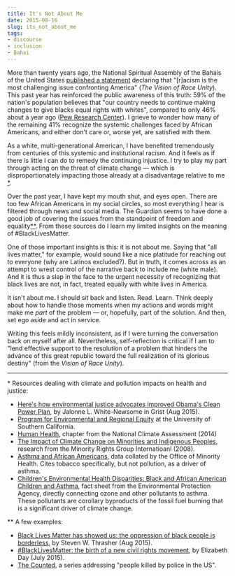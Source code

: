```yaml
---
title: It's Not About Me
date: 2015-08-16
slug: its_not_about_me
tags:
- discourse
- inclusion
- Bahai
---
```


More than twenty years ago, the National Spiritual Assembly of the
Bah&aacute;&iacute;s of the United States [published
a statement](https://www.ibiblio.org/Bahai/Texts/English/The-Vision-Of-Race-Unity.html) declaring that "[r]acism is the most challenging issue
confronting America" (_The Vision of Race Unity_). This past year has reinforced
the public awareness of this truth: 59% of the nation's population believes that
"our country needs to continue making changes to give blacks equal rights with
whites", compared to only 46% about a year ago ([Pew
Research Center](https://www.people-press.org/2015/08/05/across-racial-lines-more-say-nation-needs-to-make-changes-to-achieve-racial-equality/)). I grieve to wonder how many of the remaining 41% recognize
the systemic challenges faced by African Americans, and either don't care or,
worse yet, are satisfied with them.

<!-- truncate -->

As a white, multi-generational American, I have benefited tremendously from
centuries of this systemic and institutional racism. And it feels as if there is
little I can do to remedy the continuing injustice. I try to play my part
through acting on the threat of climate change &mdash; which is
disproportionately impacting those already at a disadvantage relative to me [*](#1).

Over the past year, I have kept my mouth shut, and eyes open. There are too few
African Americans in my social circles, so most everything I hear is filtered
through news and social media. The Guardian seems to have done a good job of
covering the issues from the standpoint of freedom and equality[**](#2). From these sources do I learn my limited insights on the
meaning of #BlackLivesMatter.

One of those important insights is this: it is not about me. Saying that "all
lives matter," for example,  would sound like a nice platitude for reaching out
to everyone (why are Latinos excluded?). But in truth, it comes across as an
attempt to wrest control of the narrative back to include me (white male). And
it is thus a slap in the face to the urgent necessity of recognizing that black
lives are not, in fact, treated equally with white lives in America.

It isn't about me. I should sit back and listen. Read. Learn. Think deeply about
how to handle those moments when my actions and words might make me _part_ of
the problem &mdash; or, hopefully, part of the solution. And then, set ego aside
and act in service.

Writing this feels mildly inconsistent, as if I were turning the conversation
back on myself after all. Nevertheless, self-reflection is critical if I am to
"lend effective support to the resolution of a problem that hinders the advance
of this great republic toward the full realization of its glorious destiny"
(from the _Vision of Race Unity_).

---

<!-- markdownlint-disable-next-line MD033 -->
<a name="1">*</a> Resources dealing with climate and pollution impacts on health and justice:

* [Here's how environmental justice advocates improved Obama's Clean Power Plan](https://grist.org/climate-energy/heres-how-environmental-justice-advocates-improved-obamas-clean-power-plan/), by Jalonne L. White-Newsome in Grist (Aug 2015).
* [Program for Environmental and Regional Equity](https://dornsife.usc.edu/pere/publications/) at the University of Southern California.
* [Human Health](https://nca2014.globalchange.gov/report/sectors/human-health), chapter from the National Climate Assessment (2014)
* [The Impact of Climate Change on Minorities and Indigenous Peoples](https://www.ohchr.org/Documents/Issues/ClimateChange/Submissions/Minority_Rights_Group_International.pdf), research from the Minority Rights Group Internatioanl (2008).
* [Asthma and African Americans](https://minorityhealth.hhs.gov/omh/browse.aspx?lvl=4&lvlid=15), data collated by the Office of Minority Health. Cites tobacco specifically, but not pollution, as a driver of asthma.
* [Children's Environmental Health Disparities: Black and African American Children and Asthma](https://www.epa.gov/children/childrens-environmental-health-disparities-black-and-african-american-children-and-asthma), fact sheet from the Environmental Protection Agency, directly connecting ozone and other pollutants to asthma. These pollutants are corollary byproducts of the fossil fuel burning that is a significant driver of climate change.

<!-- markdownlint-disable-next-line MD033 -->
<a name="2">**</a> A few examples:

* [Black Lives Matter has showed us: the oppression of black people is borderless](http:s//www.theguardian.com/commentisfree/2015/aug/09/black-lives-matter-movement-taught-black-oppression-borderless-michael-brown), by Steven W. Thrasher (Aug 2015).
* [#BlackLivesMatter: the birth of a new civil rights movement](http://www.theguardian.com/world/2015/jul/19/blacklivesmatter-birth-civil-rights-movement), by Elizabeth Day (July 2015).
* [The Counted](http://www.theguardian.com/us-news/series/counted-us-police-killings), a series addressing "people killed by police in the US".
